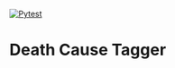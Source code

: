 [![Pytest](https://github.com/AddChew/DeathCauseTagger/actions/workflows/pytest.yml/badge.svg)](https://github.com/AddChew/DeathCauseTagger/actions/workflows/pytest.yml)

# Death Cause Tagger